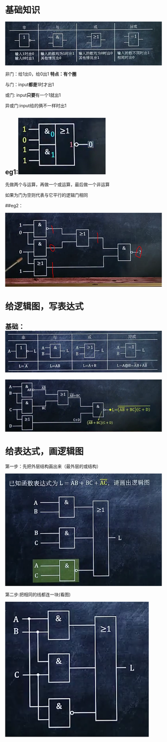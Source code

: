 

# 基础知识



![]( img/02-01.PNG)

非门：给1出0，给0出1  **特点：有个圈**

与门：input**都是**1时才出1

或门:   input**只要**有一个1就出1

异或门:input给的俩不一样时出1

## eg1:![]( img/02-02.PNG)

先做两个与运算，再做一个或运算，最后做一个非运算

如果为门为空则代表与它平行的逻辑门相同

##eg2：

![]( img/02-03.PNG)



# 给逻辑图，写表达式



## 基础：![]( img/02-04.PNG)

 ![]( img/02-05.PNG)

# 给表达式，画逻辑图

第一步：先把外层结构画出来（最外层的或结构）

![]( img/02-06.PNG)

第二步:把相同的线都连一块(看图)

![]( img/02-07.PNG)

